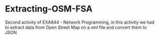 # Extracting-OSM-FSA
Second activity of EXA844 - Network Programming, in this activity we had to extract data from Open Street Map on a xml file and convert them to JSON
